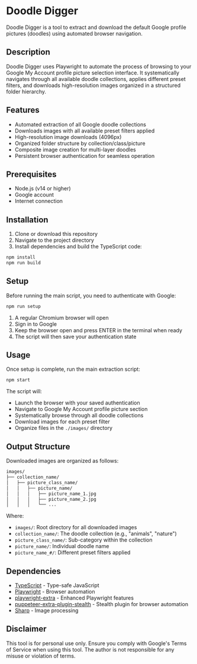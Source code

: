 # Doodle Digger

Doodle Digger is a tool to extract and download the default Google profile pictures (doodles) using automated browser navigation.

## Description

Doodle Digger uses Playwright to automate the process of browsing to your Google My Account profile picture selection interface. It systematically navigates through all available doodle collections, applies different preset filters, and downloads high-resolution images organized in a structured folder hierarchy.

## Features

- Automated extraction of all Google doodle collections
- Downloads images with all available preset filters applied
- High-resolution image downloads (4096px)
- Organized folder structure by collection/class/picture
- Composite image creation for multi-layer doodles
- Persistent browser authentication for seamless operation

## Prerequisites

- Node.js (v14 or higher)
- Google account
- Internet connection

## Installation

1. Clone or download this repository
2. Navigate to the project directory
3. Install dependencies and build the TypeScript code:

```bash
npm install
npm run build
```

## Setup

Before running the main script, you need to authenticate with Google:

```bash
npm run setup
```

1. A regular Chromium browser will open
2. Sign in to Google
3. Keep the browser open and press ENTER in the terminal when ready
4. The script will then save your authentication state

## Usage

Once setup is complete, run the main extraction script:

```bash
npm start
```

The script will:

- Launch the browser with your saved authentication
- Navigate to Google My Account profile picture section
- Systematically browse through all doodle collections
- Download images for each preset filter
- Organize files in the `./images/` directory

## Output Structure

Downloaded images are organized as follows:

```bash
images/
├── collection_name/
│   ├── picture_class_name/
│   │   ├── picture_name/
│   │   │   ├── picture_name_1.jpg
│   │   │   ├── picture_name_2.jpg
│   │   │   └── ...
```

Where:

- `images/`: Root directory for all downloaded images
- `collection_name/`: The doodle collection (e.g., "animals", "nature")
- `picture_class_name/`: Sub-category within the collection
- `picture_name/`: Individual doodle name
- `picture_name_#/`: Different preset filters applied

## Dependencies

- [TypeScript](https://www.typescriptlang.org/) - Type-safe JavaScript
- [Playwright](https://playwright.dev/) - Browser automation
- [playwright-extra](https://www.npmjs.com/package/playwright-extra) - Enhanced Playwright features
- [puppeteer-extra-plugin-stealth](https://www.npmjs.com/package/puppeteer-extra-plugin-stealth) - Stealth plugin for browser automation
- [Sharp](https://sharp.pixelplumbing.com/) - Image processing

## Disclaimer

This tool is for personal use only. Ensure you comply with Google's Terms of Service when using this tool. The author is not responsible for any misuse or violation of terms.
